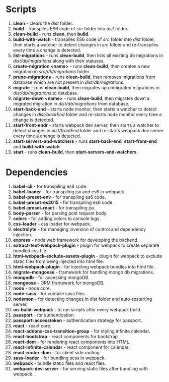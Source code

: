 # Scripts
1. **clean** - clears the _dist_ folder.
1. **build** - transpiles ES6 code of _src_ folder into _dist_ folder.
1. **clean-build** - runs **clean**, then **build**.
1. **build-with-watch** - transpiles ES6 code of _src_ folder into _dist_ folder, then starts a watcher to detect changes in _src_ folder and re-transpiles every time a change is detected.
1. **list-migrations** - runs **clean-build**, then lists all existing db migrations in _dist/db/migrations_ along with their statuses.
1. **create-migration \<name\>** - runs **clean-build**, then creates a new migration in _src/db/migrations_ folder.
1. **prune-migrations** - runs **clean-build**, then removes migrations from database which are not present in _dist/db/migrations_.
1. **migrate** - runs **clean-build**, then migrates up unmigrated migrations in _dist/db/migrations_ to database.
1. **migrate-down \<name\>** - runs **clean-build**, then migrates down a migrated migration in _dist/db/migrations_ from database.
1. **start-back-end** - starts node monitor, then starts a watcher to detect changes in _dist/backEnd_ folder and re-starts node monitor every time a change is detected.
1. **start-front-endr** - starts webpack dev server, then starts a watcher to detect changes in _dist/frontEnd_ folder and re-starts webpack dev server every time a change is detected.
1. **start-servers-and-watchers** - runs **start-back-end**, **start-front-end** and **build-with-watch**.
1. **start** - runs **clean-build**, then **start-servers-and-watchers**.
# Dependencies
1. **babel-cli** - for transpiling es6 code.
1. **babel-loader** - for transpiling jsx and es6 in webpack.
1. **babel-preset-env** - for transpiling es6 code.
1. **babel-preset-es2015** - for transpiling es6 code.
1. **babel-preset-react** - for transpiling jsx.
1. **body-parser** - for parsing post request body.
1. **colors** - for adding colors to console logs.
1. **css-loader** - css loader for webpack.
1. **electrolyte** - for managing inversion of control and dependency injection.
1. **express** - node web framework for developing the backend.
1. **extract-text-webpack-plugin** - plugin for webpack to create separate bundled css file.
1. **html-webpack-exclude-assets-plugin** - plugin for webpack to exclude static files from being injected into html file.
1. **html-webpack-plugin** - for injecting webpack bundles into html file.
1. **migrate-mongoose** - framework for handling mongo db migrations.
1. **mongodb** - for accessing mongoDB.
1. **mongoose** - ORM framework for mongoDB.
1. **node** - node core.
1. **node-sass** - for compile sass files.
1. **nodemon** - for detecting changes in dist folder and auto-restarting server.
1. **on-build-webpack** - to run scripts after every webpack build.
1. **passport** - for authentication.
1. **passport-accesstoken** - authentication strategy for passport.
1. **react** - react core.
1. **react-addons-css-transition-group** - for styling infinite calendar.
1. **react-bootstrap** - react components for bootstrap
1. **react-dom** - for rendering react components into HTML.
1. **react-infinite-calendar** - react component for calendar.
1. **react-router-dom** - for client side routing.
1. **sass-loader** - for bundling scss in webpack.
1. **webpack** - bundle static files and react files.
1. **webpack-dev-server** - for serving static files after bundling with webpack.